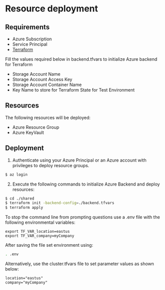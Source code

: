 
# Resource deployment

## Requirements

- Azure Subscription
- Service Principal
- [Terraform](https://www.terraform.io/downloads.html)

Fill the values required below in backend.tfvars to initialize Azure backend for Terraform 

- Storage Account Name
- Storage Account Access Key
- Storage Account Container Name
- Key Name to store for Terraform State for Test Environment


## Resources

The following resources will be deployed:
- Azure Resource Group
- Azure KeyVault 

## Deployment

1. Authenticate using your Azure Principal or an Azure account with privileges to deploy resource groups.

``` bash
$ az login
```

2. Execute the following commands to initialize Azure Backend and deploy resources:

``` bash
$ cd ./shared
$ terraform init -backend-config=./backend.tfvars 
$ terraform apply
```

To stop the command line from prompting questions use a .env file with the following environmental variables:

```
export TF_VAR_location=eastus
export TF_VAR_company=myCompany
```

After saving the file set environment using:

``` bash
. .env
```

Alternatively, use the cluster.tfvars file to set parameter values as shown below:

``` 
location="eastus"
company="myCompany"
```
